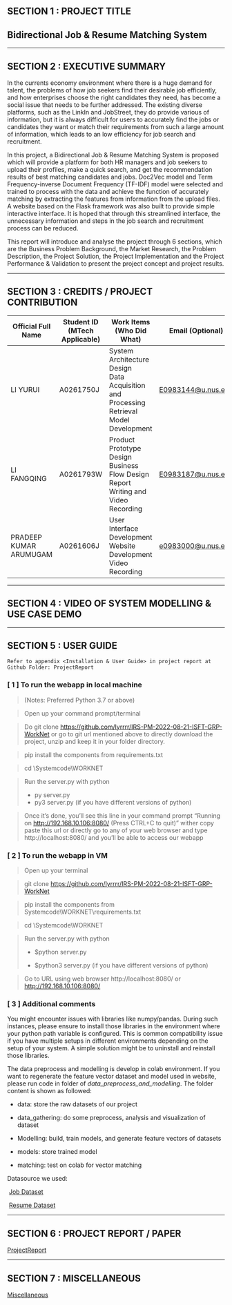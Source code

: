 ## SECTION 1 : PROJECT TITLE

## **Bidirectional Job & Resume Matching System**



------

## SECTION 2 : EXECUTIVE SUMMARY

In the currents economy environment where there is a huge demand for talent, the problems of how job seekers find their desirable job efficiently, and how enterprises choose the right candidates they need, has become a social issue that needs to be further addressed. The existing diverse platforms, such as the LinkIn and JobStreet, they do provide various of information, but it is always difficult for users to accurately find the jobs or candidates they want or match their requirements from such a large amount of information, which leads to an low efficiency for job search and recruitment.

In this project, a Bidirectional Job & Resume Matching System is proposed which will provide a platform for both HR managers and job seekers to upload their profiles, make a quick search, and get the recommendation results of best matching candidates and jobs. Doc2Vec model and Term Frequency-inverse Document Frequency (TF-IDF) model were selected and trained to process with the data and achieve the function of accurately matching by extracting the features from information from the upload files. A website based on the Flask framework was also built to provide simple interactive interface. It is hoped that through this streamlined interface, the unnecessary information and steps in the job search and recruitment process can be reduced.

This report will introduce and analyse the project through 6 sections, which are the Business Problem Background, the Market Research, the Problem Description, the Project Solution, the Project Implementation and the Project Performance & Validation to present the project concept and project results.

------

## SECTION 3 : CREDITS / PROJECT CONTRIBUTION

| Official Full Name     | Student ID (MTech Applicable) | Work Items (Who Did What)                                    | Email (Optional)   |
| ---------------------- | ----------------------------- | ------------------------------------------------------------ | ------------------ |
| LI YURUI               | A0261750J                     | System Architecture Design<br />Data Acquisition and Processing <br />Retrieval Model Development | E0983144@u.nus.edu |
| LI FANGQING            | A0261793W                     | Product Prototype Design<br/> Business Flow Design<br/> Report Writing and Video Recording | E0983187@u.nus.edu |
| PRADEEP KUMAR ARUMUGAM | A0261606J                     | User Interface Development Website Development Video Recording | e0983000@u.nus.edu |

------

## SECTION 4 : VIDEO OF SYSTEM MODELLING & USE CASE DEMO



------

## SECTION 5 : USER GUIDE

```
Refer to appendix <Installation & User Guide> in project report at Github Folder: ProjectReport
```

### [ 1 ] To run the webapp in local machine

>  (Notes: Preferred Python 3.7 or above)

> Open up your command prompt/terminal

> Do git clone https://github.com/lyrrrr/IRS-PM-2022-08-21-ISFT-GRP-WorkNet or go to git url mentioned above to directly download the project, unzip and keep it in your folder directory.

> pip install the components from requirements.txt

> cd <your folder path>\Systemcode\WORKNET	

> Run the server.py with python
>
> - py server.py
> - py3 server.py (if you have different versions of python)

> Once it’s done, you’ll see this line in your command prompt “Running on http://192.168.10.106:8080/ (Press CTRL+C to quit)” wither copy paste this url or directly go to any of your web browser and type http://localhost:8080/ and you’ll be able to access our webapp



### [ 2 ] To run the webapp in VM

> Open up your terminal

> git clone <https://github.com/lyrrrr/IRS-PM-2022-08-21-ISFT-GRP-WorkNet>

> pip install the components from Systemcode\WORKNET\requirements.txt

> cd <your folder path>\Systemcode\WORKNET	

> Run the server.py with python
>
> - $python server.py
>
> - $python3 server.py (if you have different versions of python)

> Go to URL using web browser http://localhost:8080/ or http://192.168.10.106:8080/



### [ 3 ] Additional comments

You might encounter issues with libraries like numpy/pandas. During such instances, please ensure to install those libraries in the environment where your python path variable is configured. This is common compatibility issue if you have multiple setups in different environments depending on the setup of your system. A simple solution might be to uninstall and reinstall those libraries.



The data preprocess and modelling is develop in colab environment. If you want to regenerate the feature vector dataset and model used in website, please run code in folder of *data_preprocess_and_modelling*. The folder content is shown as followed:

- data: store the raw datasets of our project

- data_gathering: do some preprocess, analysis and visualization of dataset

- Modelling: build, train models, and generate feature vectors of datasets

- models: store trained model

- matching: test on colab for vector matching



Datasource we used:

​			[Job Dataset](https://www.kaggle.com/PromptCloudHQ/jobs-on-naukricom)

​			[Resume Dataset](https://www.kaggle.com/datasets/snehaanbhawal/resume-dataset)

------

## SECTION 6 : PROJECT REPORT / PAPER

[ProjectReport](https://github.com/lyrrrr/IRS-PM-2022-08-21-ISFT-GRP-WorkNet/tree/main/ProjectReport)

------

## SECTION 7 : MISCELLANEOUS

[Miscellaneous](https://github.com/lyrrrr/IRS-PM-2022-08-21-ISFT-GRP-WorkNet/tree/main/Miscellaneous)

